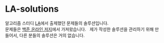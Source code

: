 ﻿# LA-solutions
알고리즘 스터디 [LA](http://wiki.zeropage.org/wiki.php/LA)에서 출제했던 문제들의 솔루션입니다.  
문제들은 [백준 온라인 저지](http://www.acmicpc.net)에서 가져왔습니다.  
제가 작성한 솔루션을 관리하기 위해 만들어서, 다른 분들의 솔루션은 거의 없습니다.
